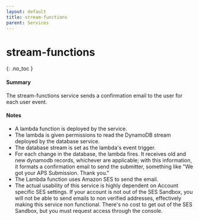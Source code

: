 ```yaml
---
layout: default
title: stream-functions
parent: Services
---
```


# stream-functions
{: .no_toc }

#### Summary

The stream-functions service sends a confirmation email to the user for each user event.

#### Notes

- A lambda function is deployed by the service.
- The lambda is given permissions to read the DynamoDB stream deployed by the database service.
- The database stream is set as the lambda's event trigger.
- For each change in the database, the lambda fires.  It receives old and new dynamodb records, whichever are applicable; with this information, it formats a confirmation email to send the submitter, something like "We got your APS Submission.  Thank you."
- The Lambda function uses Amazon SES to send the email.
- The actual usability of this service is highly dependent on Account specific SES settings.  If your account is not out of the SES Sandbox, you will not be able to send emails to non verified addresses, effectively making this service non functional.  There's no cost to get out of the SES Sandbox, but you must request access through the console.